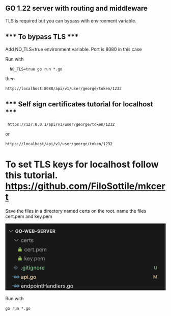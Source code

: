 ## GO 1.22 server with routing and middleware


TLS is required but you can bypass with environment variable.


## *** To bypass TLS ***

Add NO_TLS=true environment variable. Port is 8080 in this case

Run with 

```
  NO_TLS=true go run *.go
```

then

```
http://localhost:8080/api/v1/user/george/token/1232
```

## *** Self sign certificates tutorial for localhost ***

```
 https://127.0.0.1/api/v1/user/george/token/1232
```

or 

```
https://localhost/api/v1/user/george/token/1232
```

# To set TLS keys for localhost follow this tutorial. https://github.com/FiloSottile/mkcert 

Save the files in a directory named certs on the root.
name the files cert.pem and key.pem

![Example](./docs/example.png)

Run with

``` 
go run *.go
```